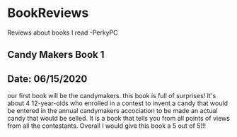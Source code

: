 # BookReviews
Reviews about books I read -PerkyPC

## Candy Makers Book 1
## Date: 06/15/2020
our first book will be the candymakers. this book is full of surprises! It's about 4 12-year-olds who enrolled in a contest to invent a candy that would be entered in the annual candymakers accociation to be made an actual candy that would be selled. It is a book that tells you from all points of views from all the contestants.
Overall I would give this book a 5 out of 5!!!
